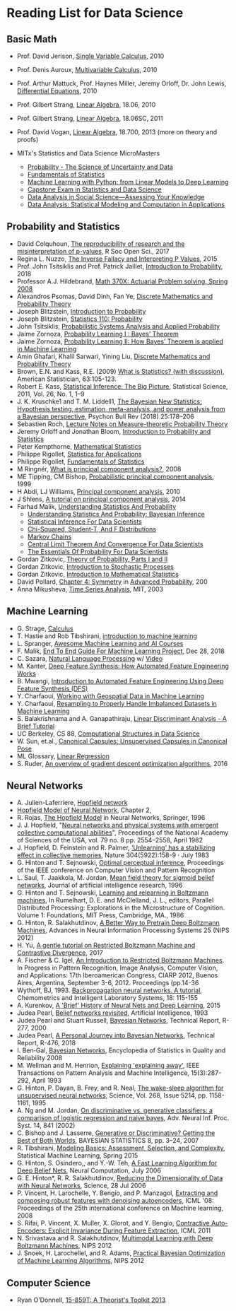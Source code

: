 # Reading List for Data Science

## Basic Math

+ Prof. David Jerison, [Single Variable Calculus](https://ocw.mit.edu/courses/mathematics/18-01sc-single-variable-calculus-fall-2010/), 2010
+ Prof. Denis Auroux, [Multivariable Calculus](https://ocw.mit.edu/courses/mathematics/18-02sc-multivariable-calculus-fall-2010/), 2010
+ Prof. Arthur Mattuck, Prof. Haynes Miller, Jeremy Orloff, Dr. John Lewis, [Differential Equations](https://ocw.mit.edu/courses/mathematics/18-03sc-differential-equations-fall-2011/), 2010
+ Prof. Gilbert Strang, [Linear Algebra](https://ocw.mit.edu/courses/mathematics/18-06-linear-algebra-spring-2010/), 18.06, 2010
+ Prof. Gilbert Strang, [Linear Algebra](https://ocw.mit.edu/courses/mathematics/18-06sc-linear-algebra-fall-2011/), 18.06SC, 2011
+ Prof. David Vogan, [Linear Algebra](https://ocw.mit.edu/courses/mathematics/18-700-linear-algebra-fall-2013/), 18.700, 2013 (more on theory and proofs)

+ MITx's Statistics and Data Science MicroMasters
  + [Probability - The Science of Uncertainty and Data](https://www.edx.org/course/probability-the-science-of-uncertainty-and-data)
  + [Fundamentals of Statistics](https://www.edx.org/course/fundamentals-of-statistics)
  + [Machine Learning with Python: from Linear Models to Deep Learning](https://www.edx.org/course/machine-learning-with-python-from-linear-models-to)
  + [Capstone Exam in Statistics and Data Science](https://www.edx.org/course/capstone-exam-in-statistics-and-data-science)
  + [Data Analysis in Social Science—Assessing Your Knowledge](https://www.edx.org/course/data-analysis-in-social-scienceassessing-your-know)
  + [Data Analysis: Statistical Modeling and Computation in Applications](https://www.edx.org/course/statistics-computation-and-applications)

## Probability and Statistics

+ David Colquhoun, [The reproducibility of research and the misinterpretation of p-values](https://tinyurl.com/y5h7pbhu), R Soc Open Sci., 2017 
+ Regina L. Nuzzo, [The Inverse Fallacy and Interpreting P Values](https://tinyurl.com/y5dj9r6y), 2015
+ Prof. John Tsitsiklis and Prof. Patrick Jaillet, [Introduction to Probability](https://tinyurl.com/y28zfgq3), 2018
+ Professor A.J. Hildebrand, [Math 370X: Actuarial Problem solving, Spring 2008](https://faculty.math.illinois.edu/~hildebr/370/)
+ Alexandros Psomas, David Dinh, Fan Ye, [Discrete Mathematics and Probability Theory](https://inst.eecs.berkeley.edu/~cs70/su16/)
+ Joseph Blitzstein, [Introduction to Probability](https://www.edx.org/course/introduction-to-probability)
+ Joseph Blitzstein, [Statistics 110: Probability](https://projects.iq.harvard.edu/stat110)
+ John Tsitsiklis, [Probabilistic Systems Analysis and Applied Probability](https://tinyurl.com/y5pxe8em)
+ Jaime Zornoza, [Probability Learning I : Bayes’ Theorem](https://tinyurl.com/y5fcfyrd)
+ Jaime Zornoza, [Probability Learning II: How Bayes’ Theorem is applied in Machine Learning](https://tinyurl.com/yy6eksjx)
+ Amin Ghafari, Khalil Sarwari, Yining Liu, [Discrete Mathematics and Probability Theory](https://www.eecs70.org/)
+ Brown, E.N. and Kass, R.E. (2009) [What is Statistics? (with discussion)](http://www.stat.cmu.edu/~kass/papers/what.pdf), American Statistician, 63:105-123.
+ Robert E. Kass, [Statistical Inference: The Big Picture](http://www.stat.cmu.edu/~kass/papers/bigpic.pdf), Statistical Science, 2011, Vol. 26, No. 1, 1–9
+ J. K. Kruschke1 and T. M. Liddell1, [The Bayesian New Statistics: Hypothesis testing, estimation, meta-analysis, and power analysis from a Bayesian perspective](https://link.springer.com/content/pdf/10.3758/s13423-016-1221-4.pdf), Psychon Bull Rev (2018) 25:178–206
+ Sebastien Roch, [Lecture Notes on Measure-theoretic Probability Theory](http://www.math.wisc.edu/~roch/grad-prob/)
+ Jeremy Orloff and Jonathan Bloom, [Introduction to Probability and Statistics](https://tinyurl.com/y2qf3heb)
+ Peter Kempthorne, [Mathematical Statistics](https://ocw.mit.edu/courses/mathematics/18-655-mathematical-statistics-spring-2016/)
+ Philippe Rigollet, [Statistics for Applications](https://ocw.mit.edu/courses/mathematics/18-650-statistics-for-applications-fall-2016/)
+ Philippe Rigollet, [Fundamentals of Statistics](https://www.edx.org/course/fundamentals-of-statistics)
+ M Ringnér, [What is principal component analysis?](http://146.6.100.192/users/BCH339N_2018/NBT_primer_PCA.pdf), 2008
+ ME Tipping, CM Bishop, [Probabilistic principal component analysis](https://publications.aston.ac.uk/id/eprint/38367/1/NCRG_97_010.pdf), 1999
+ H Abdi, LJ Williams, [Principal component analysis](https://tinyurl.com/y4acbfaq), 2010
+ J Shlens, [A tutorial on principal component analysis](https://tinyurl.com/y6qkqfxr), 2014
+ Farhad Malik, [Understanding Statistics And Probability](https://towardsdatascience.com/@farhadmalik)
  + [Understanding Statistics And Probability: Bayesian Inference](https://tinyurl.com/y4gepghk)
  + [Statistical Inference For Data Scientists](https://tinyurl.com/y5xu8m3c)
  + [Chi-Squared, Student-T, And F Distributions](https://tinyurl.com/yyvmqhzt)
  + [Markov Chains](https://tinyurl.com/y4m2eu8w)
  + [Central Limit Theorem And Convergence For Data Scientists](https://tinyurl.com/y3hxtu2v)
  + [The Essentials Of Probability For Data Scientists](https://tinyurl.com/y26czmyj)
+ Gordan Zitkovic, [Theory of Probability, Parts I and II](https://web.ma.utexas.edu/users/gordanz/lecture_notes_page.html)
+ Gordan Zitkovic, [Introduction to Stochastic Processes](https://web.ma.utexas.edu/users/gordanz/lecture_notes_page.html)
+ Gordan Zitkovic, [Introduction to Mathematical Statistics](https://web.ma.utexas.edu/users/gordanz/lecture_notes_page.html)
+ David Pollard, [Chapter 4: Symmetry](https://tinyurl.com/yyqkqvmz) in [Advanced Probability](https://tinyurl.com/y5pszlfw), 200
+ Anna Mikusheva, [Time Series Analysis](https://tinyurl.com/yd7sfmbo), MIT, 2003




## Machine Learning

+ G. Strage, [Calculus](https://ocw.mit.edu/ans7870/resources/Strang/Edited/Calculus/Calculus.pdf)
+ T. Hastie and Rob Tibshirani, [introduction to machine learning](https://tinyurl.com/jl7uzxs)
+ L. Spranger, [Awesome Machine Learning and AI Courses](https://tinyurl.com/y5phkqwj)
+ F. Malik, [End To End Guide For Machine Learning Project](https://tinyurl.com/y4vey39z), Dec 28, 2018
+ C. Sazara, [Natural Language Processing](https://tinyurl.com/y22gq94l) w/ [Video](https://tinyurl.com/y4j4kp53)
+ M. Kanter, [Deep Feature Synthesis: How Automated Feature Engineering Works](https://tinyurl.com/y548kp3n)
+ B. Mwangi, [Introduction to Automated Feature Engineering Using Deep Feature Synthesis (DFS)](https://tinyurl.com/y59uko6a)
+ Y. Charfaoui, [Working with Geospatial Data in Machine Learning](https://tinyurl.com/yy7vmslq)
+ Y. Charfaoui, [Resampling to Properly Handle Imbalanced Datasets in Machine Learning](https://tinyurl.com/yxjq63ms)
+ S. Balakrishnama and A. Ganapathiraju, [Linear Discriminant Analysis - A Brief Tutorial](https://tinyurl.com/ya2pjtmd)
+ UC Berkeley, CS 88, [Computational Structures in Data Science](https://www2.eecs.berkeley.edu/Courses/CS88/)
+ W. Sun, et.al., [Canonical Capsules: Unsupervised Capsules in Canonical Pose](https://canonical-capsules.github.io/)
+ ML Glossary, [Linear Regression](https://ml-cheatsheet.readthedocs.io/en/latest/linear_regression.html)
+ S. Ruder, [An overview of gradient descent optimization algorithms](https://ruder.io/optimizing-gradient-descent/), 2016


## Neural Networks

+ A. Julien-Laferriere, [Hopfield network](https://bit.ly/2UH5h2X)
+ [Hopfield Model of Neural Network](https://bit.ly/2xQGikM), Chapter 2,
+ R. Rojas, [The Hopfield Model](https://bit.ly/2wTiP2A) in Neural Networks, Springer, 1996
+ J. J. Hopfield, "[Neural networks and physical systems with emergent collective computational abilities](https://bit.ly/34bVbdR)", Proceedings of the National Academy of Sciences of the USA, vol. 79 no. 8 pp. 2554–2558, April 1982
+ J. Hopfield, D. Feinstein and R. Palmer, [‘Unlearning’ has a stabilizing effect in collective memories](https://bit.ly/3aLt07R), Nature 304(5922):158-9 · July 1983
+ G. Hinton and T. Sejnowski, [Optimal perceptual inference](https://bit.ly/2V4G7u3), Proceedings of the IEEE conference on Computer Vision and Pattern Recognition
+ L. Saul, T. Jaakkola, M. Jordan, [Mean field theory for sigmoid belief networks](https://bit.ly/3aL71xI), Journal of artificial intelligence research, 1996
+ G. Hinton and T. Sejnowski, [Learning and relearning in Boltzmann machines](https://bit.ly/2yzujbS), In Rumelhart, D. E. and McClelland, J. L., editors, Parallel Distributed Processing: Explorations in the Microstructure of Cognition. Volume 1: Foundations, MIT Press, Cambridge, MA., 1986
+ G. Hinton, R. Salakhutdinov, [A Better Way to Pretrain Deep Boltzmann Machines](https://bit.ly/349yQgV), Advances in Neural Information Processing Systems 25 (NIPS 2012)
+ H. Yu, [A gentle tutorial on Restricted Boltzmann Machine and Contrastive Divergence](https://bit.ly/2RcJVIF), 2017
+ A. Fischer & C. Igel, [An Introduction to Restricted Boltzmann Machines](https://bit.ly/3aHqlMo). In Progress in Pattern Recognition, Image Analysis, Computer Vision, and Applications: 17th Iberoamerican Congress, CIARP 2012, Buenos Aires, Argentina, September 3-6, 2012. Proceedings (pp.14-36
+ Wythoff, BJ, 1993. [Backpropagation neural networks. A tutorial](https://bit.ly/2UGj6yQ), Chemometrics and Intelligent Laboratory Systems, 18: 115-155
+ A. Kurenkov, [A 'Brief' History of Neural Nets and Deep Learning](https://bit.ly/2Xbbk1I), 2015
+ Judea Pearl, [Belief networks revisited](https://ftp.cs.ucla.edu/pub/stat_ser/R175.pdf), Artificial Intelligence, 1993
+ Judea Pearl and Stuart Russell, [Bayesian Networks](https://ftp.cs.ucla.edu/pub/stat_ser/r277.pdf), Technical Report, R-277, 2000
+ Judea Pearl, [A Personal Journey into Bayesian Networks](https://ftp.cs.ucla.edu/pub/stat_ser/r476.pdf), Technical Report, R-476, 2018
+ I. Ben‐Gal, [Bayesian Networks](https://bit.ly/2V2P4UP), Encyclopedia of Statistics in Quality and Reliability 2008
+ M. Wellman and M. Henrion, [Explaining 'explaining away'](https://bit.ly/2UHuM4f), IEEE Transactions on Pattern Analysis and Machine Intelligence, 15(3):287-292, April 1993
+ G. Hinton, P. Dayan, B. Frey, and R. Neal, [The wake-sleep algorithm for unsupervised neural networks](https://bit.ly/39FC5h1), Science, Vol. 268, Issue 5214, pp. 1158-1161, 1995
+ A. Ng and M. Jordan, [On discriminative vs. generative classifiers: a comparison of logistic regression and naive bayes](https://bit.ly/39K05Qn), Adv. Neural Inf. Proc. Syst. 14, 841 (2002)
+ C. Bishop and J. Lasserre, [Generative or Discriminative? Getting the Best of Both Worlds](https://bit.ly/2yuricF), BAYESIAN STATISTICS 8, pp. 3–24, 2007
+ R. Tibshirani, [Modeling Basics: Assessment, Selection, and Complexity](https://bit.ly/3dXnSiO), Statistical Machine Learning, Spring 2015
+ G. Hinton, S. Osindero,, and Y.-W. Teh, [A Fast Learning Algorithm for Deep Belief Nets](https://bit.ly/2wQSqCk), Neural Computation, July 2006
+ G. E. Hinton*, R. R. Salakhutdinov, [Reducing the Dimensionality of Data with Neural Networks](https://bit.ly/2xbMHXZ), Science, 28 Jul 2006
+ P. Vincent, H. Larochelle, Y. Bengio, and P. Manzagol, [Extracting and composing robust features with denoising autoencoders](https://bit.ly/2USqMy4), ICML '08: Proceedings of the 25th international conference on Machine learning, 2008
+ S. Rifai, P. Vincent, X. Muller, X. Glorot, and Y. Bengio, [Contractive Auto-Encoders: Explicit Invariance During Feature Extraction](https://bit.ly/2K2WXVr), ICML 2011
+ N. Srivastava and R. Salakhutdinov, [Multimodal Learning with Deep Boltzmann Machines](https://tinyurl.com/wzsknt8), NIPS 2012
+ J. Snoek, H. Larochellel, and R. Adams, [Practical Bayesian Optimization of Machine Learning Algorithms](https://tinyurl.com/rgeervt), NIPS 2012


## Computer Science

+ Ryan O'Donnell, [15-859T: A Theorist's Toolkit 2013](http://www.cs.cmu.edu/~odonnell/toolkit13/)

 